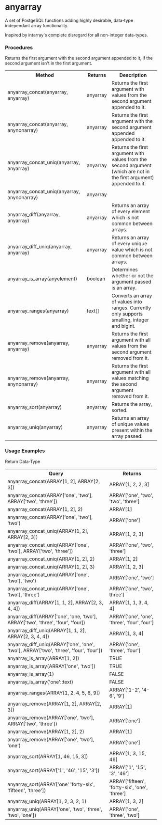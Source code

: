 anyarray
========

A set of PostgeSQL functions adding highly desirable, data-type independant array functionality.

Inspired by intarray's complete disregard for all non-integer data-types.

<h3>Procedures</h3>

<table><tbody>
<tr><th>Method</th><th>Returns</th><th>Description</th></tr>
<tr><td>anyarray_concat(anyarray, anyarray)</td><td>anyarray</td><td>Returns the first argument with values from the second argument appended to it.</td></tr>
<tr><td>anyarray_concat(anyarray, anynonarray)</td><td>anyarray</td><td>Returns the first argument with the second argument appended appended to it.</td></tr>
<tr><td>anyarray_concat_uniq(anyarray, anyarray)</td><td>anyarray</td><td>Returns the first argument with values from the second argument (which are not in the first argument) appended to it.</td></tr>
<tr><td>anyarray_concat_uniq(anyarray, anynonarray)</td><td>anyarray</td>Returns the first argument with the second argument appended to it, if the second argument isn't in the first argument.<td></td></tr>
<tr><td>anyarray_diff(anyarray, anyarray)</td><td>anyarray</td><td>Returns an array of every element which is not common between arrays.</td></tr>
<tr><td>anyarray_diff_uniq(anyarray, anyarray)</td><td>anyarray</td><td>Returns an array of every unique value which is not common between arrays.</td></tr>
<tr><td>anyarray_is_array(anyelement)</td><td>boolean</td><td>Determines whether or not the argument passed is an array.</td></tr>
<tr><td>anyarray_ranges(anyarray)</td><td>text[]</td><td>Converts an array of values into ranges. Currently only supports smalling, integer and bigint.</td></tr>
<tr><td>anyarray_remove(anyarray, anyarray)</td><td>anyarray</td><td>Returns the first argument with all values from the second argument removed from it.</td></tr>
<tr><td>anyarray_remove(anyarray, anynonarray)</td><td>anyarray</td><td>Returns the first argument with all values matching the second argument removed from it.</td></tr>
<tr><td>anyarray_sort(anyarray)</td><td>anyarray</td><td>Returns the array, sorted.</td></tr>
<tr><td>anyarray_uniq(anyarray)</td><td>anyarray</td><td>Returns an array of unique values present within the array passed.</td></tr>
</tbody></table>

<h3>Usage Examples</h3>

<table><tbody>
<tr><th>Query</th></th>Return Data-Type</th><th>Returns</th></tr>
<tr><td>anyarray_concat(ARRAY[1, 2], ARRAY[2, 3])</td><td>ARRAY[1, 2, 2, 3]</td></tr>
<tr><td>anyarray_concat(ARRAY['one', 'two'], ARRAY['two', 'three'])</td><td>ARRAY['one', 'two', 'two', 'three']</td></tr>
<tr><td>anyarray_concat(ARRAY[1, 2], 2)</td><td>ARRAY[1]</td></tr>
<tr><td>anyarray_concat(ARRAY['one', 'two'], 'two')</td><td>ARRAY['one']</td></tr>
<tr><td>anyarray_concat_uniq(ARRAY[1, 2], ARRAY[2, 3])</td><td>ARRAY[1, 2, 3]</td></tr>
<tr><td>anyarray_concat_uniq(ARRAY['one', 'two'], ARRAY['two', 'three'])</td><td>ARRAY['one', 'two', 'three']</td></tr>
<tr><td>anyarray_concat_uniq(ARRAY[1, 2], 2)</td><td>ARRAY[1, 2]</td></tr>
<tr><td>anyarray_concat_uniq(ARRAY[1, 2], 3)</td><td>ARRAY[1, 2, 3]</td></tr>
<tr><td>anyarray_concat_uniq(ARRAY['one', 'two'], 'two')</td><td>ARRAY['one', 'two']</td></tr>
<tr><td>anyarray_concat_uniq(ARRAY['one', 'two'], 'three')</td><td>ARRAY['one', 'two', three']</td></tr>
<tr><td>anyarray_diff(ARRAY[1, 1, 2], ARRAY[2, 3, 4, 4])</td><td>ARRAY[1, 1, 3, 4, 4]</td></tr>
<tr><td>anyarray_diff(ARRAY['one', 'one, 'two'], ARRAY['two', 'three', 'four', 'four])</td><td>ARRAY['one', 'one', 'three', 'four', four']</td></tr>
<tr><td>anyarray_diff_uniq(ARRAY[1, 1, 2], ARRAY[2, 3, 4, 4])</td><td>ARRAY[1, 3, 4]</td></tr>
<tr><td>anyarray_diff_uniq(ARRAY['one', 'one', 'two'], ARRAY['two', 'three', 'four', 'four'])</td><td>ARRAY('one', 'three', 'four']</td></tr>
<tr><td>anyarray_is_array(ARRAY[1, 2])</td><td>TRUE</td></tr>
<tr><td>anyarray_is_array(ARRAY['one', 'two'])</td><td>TRUE</td></tr>
<tr><td>anyarray_is_array(1)</td><td>FALSE</td></tr>
<tr><td>anyarray_is_array('one'::text)</td><td>FALSE</td></tr>
<tr><td>anyarray_ranges(ARRAY[1, 2, 4, 5, 6, 9])</td><td>ARRAY['1-2', '4-6', '9']</td></tr>
<tr><td>anyarray_remove(ARRAY[1, 2], ARRAY[2, 3])</td><td>ARRAY[1]</td></tr>
<tr><td>anyarray_remove(ARRAY['one', 'two'], ARRAY['two', 'three'])</td><td>ARRAY['one']</td></tr>
<tr><td>anyarray_remove(ARRAY[1, 2], 2)</td><td>ARRAY[1]</td></tr>
<tr><td>anyarray_remove(ARRAY['one', 'two'], 'one')</td><td>ARRAY['one']</td></tr>
<tr><td>anyarray_sort(ARRAY[1, 46, 15, 3])</td><td>ARRAY[1, 3, 15, 46]</td></tr>
<tr><td>anyarray_sort(ARRAY['1', '46', '15', '3'])</td><td>ARRAY['1', '15', '3', '46']</td></tr>
<tr><td>anyarray_sort(ARRAY['one' 'forty-six', 'fifteen', 'three'])</td><td>ARRAY['fifteen', 'forty-six', 'one', 'three']</td></tr>
<tr><td>anyarray_uniq(ARRAY[1, 2, 3, 2, 1)</td><td>ARRAY[1, 3, 2]</td></tr>
<tr><td>anyarray_uniq(ARRAY['one', 'two', 'three', 'two', 'one'])</td><td>ARRAY['one', 'three', 'two']</td></tr>
</tbody></table>
